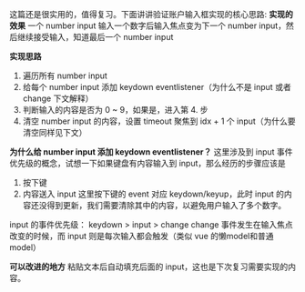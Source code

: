 这篇还是很实用的，值得复习。下面讲讲验证账户输入框实现的核心思路:
**实现的效果**
一个 number input 输入一个数字后输入焦点变为下一个 number input，然后继续接受输入，知道最后一个 number input

**实现思路**
1. 遍历所有 number input
2. 给每个 number input 添加 keydown eventlistener（为什么不是 input 或者 change 下文解释）
3. 判断输入的内容是否为 0 ~ 9，如果是，进入第 4. 步
4. 清空 number input 的内容，设置 timeout 聚焦到 idx + 1 个 input（为什么要清空同样见下文）

**为什么给 number input 添加 keydown eventlistener？**
这里涉及到 input 事件优先级的概念，试想一下如果键盘有内容输入到 input，那么经历的步骤应该是
1. 按下键
2. 内容送入 input
这里按下键的 event 对应 keydown/keyup，此时 input 的内容还没得到更新，我们需要清除其中的内容，以避免用户输入了多个数字。

input 的事件优先级：
keydown > input > change
change 事件发生在输入焦点改变的时候，而 input 则是每次输入都会触发（类似 vue 的懒model和普通model）

**可以改进的地方**
粘贴文本后自动填充后面的 input，这也是下次复习需要实现的内容。
